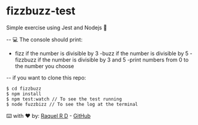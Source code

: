 # fizzbuzz-test

Simple exercise using Jest and Nodejs 🧪

-- 💻
The console should print:

- fizz if the number is divisible by 3
-buzz if the number is divisible by 5
-fizzbuzz if the number is divisible by 3 and 5
-print numbers from 0 to the number you choose

-- 
if you want to clone this repo:

```shell
$ cd fizzbuzz
$ npm install
$ npm test:watch // To see the test running 
$ node fuzzbizz // To see the log at the terminal
```

⌨️ with ❤️ by:
 [Raquel R D](https://www.linkedin.com/in/raquel-rodriguez-diaz/) - [GitHub](https://github.com/srtamaciel)
